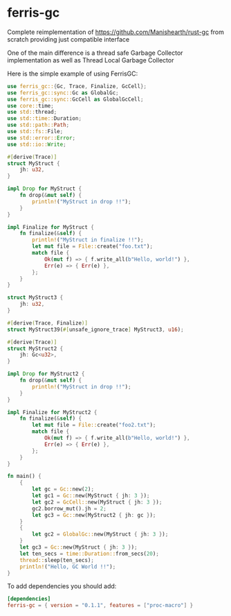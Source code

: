 # ferris-gc
Complete reimplementation of https://github.com/Manishearth/rust-gc from scratch providing just compatible interface

One of the main difference is a thread safe Garbage Collector implementation as well as Thread Local Garbage Collector 

Here is the simple example of using FerrisGC:
```rust
use ferris_gc::{Gc, Trace, Finalize, GcCell};
use ferris_gc::sync::Gc as GlobalGc;
use ferris_gc::sync::GcCell as GlobalGcCell;
use core::time;
use std::thread;
use std::time::Duration;
use std::path::Path;
use std::fs::File;
use std::error::Error;
use std::io::Write;

#[derive(Trace)]
struct MyStruct {
    jh: u32,
}

impl Drop for MyStruct {
    fn drop(&mut self) {
        println!("MyStruct in drop !!");
    }
}

impl Finalize for MyStruct {
    fn finalize(&self) {
        println!("MyStruct in finalize !!");
        let mut file = File::create("foo.txt");
        match file {
            Ok(mut f) => { f.write_all(b"Hello, world!") },
            Err(e) => { Err(e) },
        };
    }
}

struct MyStruct3 {
    jh: u32,
}

#[derive(Trace, Finalize)]
struct MyStruct39(#[unsafe_ignore_trace] MyStruct3, u16);

#[derive(Trace)]
struct MyStruct2 {
    jh: Gc<u32>,
}

impl Drop for MyStruct2 {
    fn drop(&mut self) {
        println!("MyStruct in drop !!");
    }
}

impl Finalize for MyStruct2 {
    fn finalize(&self) {
        let mut file = File::create("foo2.txt");
        match file {
            Ok(mut f) => { f.write_all(b"Hello, world!") },
            Err(e) => { Err(e) },
        };
    }
}

fn main() {
    {
        let gc = Gc::new(2);
        let gc1 = Gc::new(MyStruct { jh: 3 });
        let gc2 = GcCell::new(MyStruct { jh: 3 });
        gc2.borrow_mut().jh = 2;
        let gc3 = Gc::new(MyStruct2 { jh: gc });
    }
    {
        let gc2 = GlobalGc::new(MyStruct { jh: 3 });
    }
    let gc3 = Gc::new(MyStruct { jh: 3 });
    let ten_secs = time::Duration::from_secs(20);
    thread::sleep(ten_secs);
    println!("Hello, GC World !!");
}
```

To add dependencies you should add:
```toml
[dependencies]
ferris-gc = { version = "0.1.1", features = ["proc-macro"] }
```